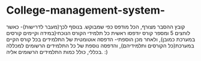 # College-management-system-
קובץ ההסבר מצורף, הכל מודפס כפי שמבוקש. בנוסף לכך(מעבר לדרישות)- כאשר לוחצים 5 ומספר קורס יודפסו ראשית כל תלמידי הקורס הנוכחי(במידה וקיימים קורסים במערכת כמובן), ולאחר מכן הוספתי- הדפסה אוטומטית של התלמידים בכל קורס הקיים במערכת(כל הקורסים ותלמידיהם), והדפסה נוספת של כל התלמידים הרשומים למכללה בכללי, כולל כמות התלמידים הרשומים אליה. :)
